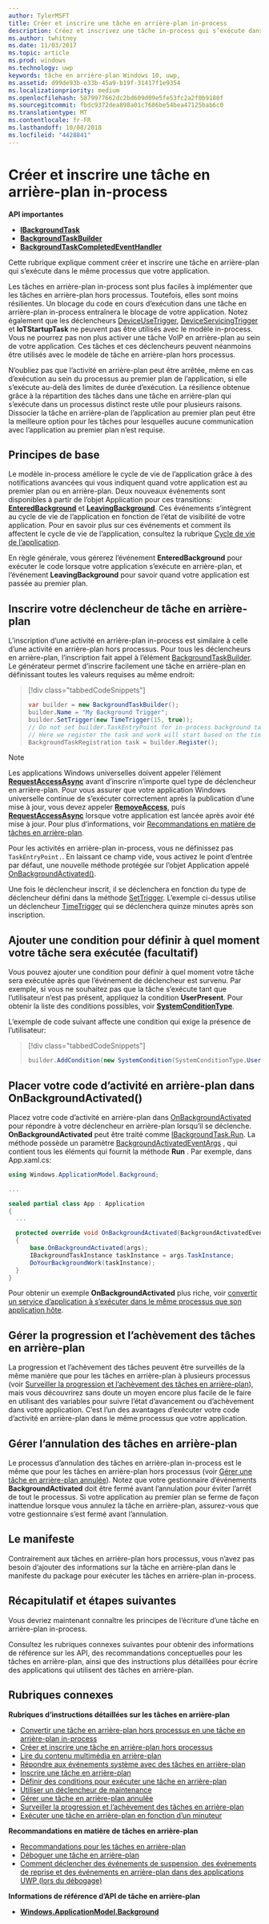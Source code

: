 ```yaml
---
author: TylerMSFT
title: Créer et inscrire une tâche en arrière-plan in-process
description: Créez et inscrivez une tâche in-process qui s’exécute dans le même processus que votre application au premier plan.
ms.author: twhitney
ms.date: 11/03/2017
ms.topic: article
ms.prod: windows
ms.technology: uwp
keywords: tâche en arrière-plan Windows 10, uwp,
ms.assetid: d99de93b-e33b-45a9-b19f-31417f1e9354
ms.localizationpriority: medium
ms.openlocfilehash: 5879977662dc2bd609d09e5fe53fc2a2f0b9180f
ms.sourcegitcommit: fbdc9372dea898a01c7686be54bea47125bab6c0
ms.translationtype: MT
ms.contentlocale: fr-FR
ms.lasthandoff: 10/08/2018
ms.locfileid: "4428841"
---
```

# <a name="create-and-register-an-in-process-background-task"></a>Créer et inscrire une tâche en arrière-plan in-process

**API importantes**

-   [**IBackgroundTask**](https://msdn.microsoft.com/library/windows/apps/br224794)
-   [**BackgroundTaskBuilder**](https://msdn.microsoft.com/library/windows/apps/br224768)
-   [**BackgroundTaskCompletedEventHandler**](https://msdn.microsoft.com/library/windows/apps/br224781)

Cette rubrique explique comment créer et inscrire une tâche en arrière-plan qui s’exécute dans le même processus que votre application.

Les tâches en arrière-plan in-process sont plus faciles à implémenter que les tâches en arrière-plan hors processus. Toutefois, elles sont moins résilientes. Un blocage du code en cours d’exécution dans une tâche en arrière-plan in-process entraînera le blocage de votre application. Notez également que les déclencheurs [DeviceUseTrigger](https://msdn.microsoft.com/library/windows/apps/windows.applicationmodel.background.deviceusetrigger.aspx), [DeviceServicingTrigger](https://msdn.microsoft.com/library/windows/apps/windows.applicationmodel.background.deviceservicingtrigger.aspx) et **IoTStartupTask** ne peuvent pas être utilisés avec le modèle in-process. Vous ne pourrez pas non plus activer une tâche VoIP en arrière-plan au sein de votre application. Ces tâches et ces déclencheurs peuvent néanmoins être utilisés avec le modèle de tâche en arrière-plan hors processus.

N’oubliez pas que l’activité en arrière-plan peut être arrêtée, même en cas d’exécution au sein du processus au premier plan de l’application, si elle s’exécute au-delà des limites de durée d’exécution. La résilience obtenue grâce à la répartition des tâches dans une tâche en arrière-plan qui s’exécute dans un processus distinct reste utile pour plusieurs raisons. Dissocier la tâche en arrière-plan de l’application au premier plan peut être la meilleure option pour les tâches pour lesquelles aucune communication avec l’application au premier plan n’est requise.

## <a name="fundamentals"></a>Principes de base

Le modèle in-process améliore le cycle de vie de l’application grâce à des notifications avancées qui vous indiquent quand votre application est au premier plan ou en arrière-plan. Deux nouveaux événements sont disponibles à partir de l’objet Application pour ces transitions: [**EnteredBackground**](https://msdn.microsoft.com/library/windows/apps/Windows.ApplicationModel.Core.CoreApplication.EnteredBackground) et [**LeavingBackground**](https://msdn.microsoft.com/library/windows/apps/Windows.ApplicationModel.Core.CoreApplication.LeavingBackground). Ces événements s’intègrent au cycle de vie de l’application en fonction de l’état de visibilité de votre application. Pour en savoir plus sur ces événements et comment ils affectent le cycle de vie de l’application, consultez la rubrique [Cycle de vie de l’application](app-lifecycle.md).

En règle générale, vous gérerez l’événement **EnteredBackground** pour exécuter le code lorsque votre application s’exécute en arrière-plan, et l’événement **LeavingBackground** pour savoir quand votre application est passée au premier plan.

## <a name="register-your-background-task-trigger"></a>Inscrire votre déclencheur de tâche en arrière-plan

L’inscription d’une activité en arrière-plan in-process est similaire à celle d’une activité en arrière-plan hors processus. Pour tous les déclencheurs en arrière-plan, l’inscription fait appel à l’élément [BackgroundTaskBuilder](https://msdn.microsoft.com/library/windows/apps/windows.applicationmodel.background.backgroundtaskbuilder.aspx?f=255&MSPPError=-2147217396). Le générateur permet d’inscrire facilement une tâche en arrière-plan en définissant toutes les valeurs requises au même endroit:

> [!div class="tabbedCodeSnippets"]
> ```cs
> var builder = new BackgroundTaskBuilder();
> builder.Name = "My Background Trigger";
> builder.SetTrigger(new TimeTrigger(15, true));
> // Do not set builder.TaskEntryPoint for in-process background tasks
> // Here we register the task and work will start based on the time trigger.
> BackgroundTaskRegistration task = builder.Register();
> ```

> [!NOTE]
> Les applications Windows universelles doivent appeler l’élément [**RequestAccessAsync**](https://msdn.microsoft.com/library/windows/apps/hh700485) avant d’inscrire n’importe quel type de déclencheur en arrière-plan.
> Pour vous assurer que votre application Windows universelle continue de s’exécuter correctement après la publication d’une mise à jour, vous devez appeler [**RemoveAccess**](https://msdn.microsoft.com/library/windows/apps/hh700471), puis [**RequestAccessAsync**](https://msdn.microsoft.com/library/windows/apps/hh700485) lorsque votre application est lancée après avoir été mise à jour. Pour plus d’informations, voir [Recommandations en matière de tâches en arrière-plan](guidelines-for-background-tasks.md).

Pour les activités en arrière-plan in-process, vous ne définissez pas `TaskEntryPoint.`. En laissant ce champ vide, vous activez le point d’entrée par défaut, une nouvelle méthode protégée sur l’objet Application appelé [OnBackgroundActivated()](https://msdn.microsoft.com/library/windows/apps/windows.ui.xaml.application.onbackgroundactivated.aspx).

Une fois le déclencheur inscrit, il se déclenchera en fonction du type de déclencheur défini dans la méthode [SetTrigger](https://msdn.microsoft.com/library/windows/apps/windows.applicationmodel.background.backgroundtaskbuilder.settrigger.aspx). L’exemple ci-dessus utilise un déclencheur [TimeTrigger](https://msdn.microsoft.com/library/windows/apps/windows.applicationmodel.background.timetrigger.aspx) qui se déclenchera quinze minutes après son inscription.

## <a name="add-a-condition-to-control-when-your-task-will-run-optional"></a>Ajouter une condition pour définir à quel moment votre tâche sera exécutée (facultatif)

Vous pouvez ajouter une condition pour définir à quel moment votre tâche sera exécutée après que l’événement de déclencheur est survenu. Par exemple, si vous ne souhaitez pas que la tâche s’exécute tant que l’utilisateur n’est pas présent, appliquez la condition **UserPresent**. Pour obtenir la liste des conditions possibles, voir [**SystemConditionType**](https://msdn.microsoft.com/library/windows/apps/br224835).

L’exemple de code suivant affecte une condition qui exige la présence de l’utilisateur:

> [!div class="tabbedCodeSnippets"]
> ```cs
> builder.AddCondition(new SystemCondition(SystemConditionType.UserPresent));
> ```

## <a name="place-your-background-activity-code-in-onbackgroundactivated"></a>Placer votre code d’activité en arrière-plan dans OnBackgroundActivated()

Placez votre code d’activité en arrière-plan dans [OnBackgroundActivated](https://msdn.microsoft.com/library/windows/apps/windows.ui.xaml.application.onbackgroundactivated.aspx) pour répondre à votre déclencheur en arrière-plan lorsqu’il se déclenche. **OnBackgroundActivated** peut être traité comme [IBackgroundTask.Run](https://msdn.microsoft.com/library/windows/apps/windows.applicationmodel.background.ibackgroundtask.run.aspx?f=255&MSPPError=-2147217396). La méthode possède un paramètre [BackgroundActivatedEventArgs](https://msdn.microsoft.com/library/windows/apps/windows.applicationmodel.activation.backgroundactivatedeventargs.aspx) , qui contient tous les éléments qui fournit la méthode **Run** . Par exemple, dans App.xaml.cs:

``` cs
using Windows.ApplicationModel.Background;

...

sealed partial class App : Application
{
  ...

  protected override void OnBackgroundActivated(BackgroundActivatedEventArgs args)
  {
      base.OnBackgroundActivated(args);
      IBackgroundTaskInstance taskInstance = args.TaskInstance;
      DoYourBackgroundWork(taskInstance);  
  }
}
```

Pour obtenir un exemple **OnBackgroundActivated** plus riche, voir [convertir un service d’application à s’exécuter dans le même processus que son application hôte](convert-app-service-in-process.md).

## <a name="handle-background-task-progress-and-completion"></a>Gérer la progression et l’achèvement des tâches en arrière-plan

La progression et l’achèvement des tâches peuvent être surveillés de la même manière que pour les tâches en arrière-plan à plusieurs processus (voir [Surveiller la progression et l’achèvement des tâches en arrière-plan](monitor-background-task-progress-and-completion.md)), mais vous découvrirez sans doute un moyen encore plus facile de le faire en utilisant des variables pour suivre l’état d’avancement ou d’achèvement dans votre application. C’est l’un des avantages d’exécuter votre code d’activité en arrière-plan dans le même processus que votre application.

## <a name="handle-background-task-cancellation"></a>Gérer l’annulation des tâches en arrière-plan

Le processus d’annulation des tâches en arrière-plan in-process est le même que pour les tâches en arrière-plan hors processus (voir [Gérer une tâche en arrière-plan annulée](handle-a-cancelled-background-task.md)). Notez que votre gestionnaire d’événements **BackgroundActivated** doit être fermé avant l’annulation pour éviter l’arrêt de tout le processus. Si votre application au premier plan se ferme de façon inattendue lorsque vous annulez la tâche en arrière-plan, assurez-vous que votre gestionnaire s’est fermé avant l’annulation.

## <a name="the-manifest"></a>Le manifeste

Contrairement aux tâches en arrière-plan hors processus, vous n’avez pas besoin d’ajouter des informations sur la tâche en arrière-plan dans le manifeste du package pour exécuter les tâches en arrière-plan in-process.

## <a name="summary-and-next-steps"></a>Récapitulatif et étapes suivantes

Vous devriez maintenant connaître les principes de l’écriture d’une tâche en arrière-plan in-process.

Consultez les rubriques connexes suivantes pour obtenir des informations de référence sur les API, des recommandations conceptuelles pour les tâches en arrière-plan, ainsi que des instructions plus détaillées pour écrire des applications qui utilisent des tâches en arrière-plan.

## <a name="related-topics"></a>Rubriques connexes

**Rubriques d’instructions détaillées sur les tâches en arrière-plan**

* [Convertir une tâche en arrière-plan hors processus en une tâche en arrière-plan in-process](convert-out-of-process-background-task.md)
* [Créer et inscrire une tâche en arrière-plan hors processus](create-and-register-a-background-task.md)
* [Lire du contenu multimédia en arrière-plan](https://msdn.microsoft.com/windows/uwp/audio-video-camera/background-audio)
* [Répondre aux événements système avec des tâches en arrière-plan](respond-to-system-events-with-background-tasks.md)
* [Inscrire une tâche en arrière-plan](register-a-background-task.md)
* [Définir des conditions pour exécuter une tâche en arrière-plan](set-conditions-for-running-a-background-task.md)
* [Utiliser un déclencheur de maintenance](use-a-maintenance-trigger.md)
* [Gérer une tâche en arrière-plan annulée](handle-a-cancelled-background-task.md)
* [Surveiller la progression et l’achèvement des tâches en arrière-plan](monitor-background-task-progress-and-completion.md)
* [Exécuter une tâche en arrière-plan en fonction d’un minuteur](run-a-background-task-on-a-timer-.md)

**Recommandations en matière de tâches en arrière-plan**

* [Recommandations pour les tâches en arrière-plan](guidelines-for-background-tasks.md)
* [Déboguer une tâche en arrière-plan](debug-a-background-task.md)
* [Comment déclencher des événements de suspension, des événements de reprise et des événements en arrière-plan dans des applications UWP (lors du débogage)](http://go.microsoft.com/fwlink/p/?linkid=254345)

**Informations de référence d’API de tâche en arrière-plan**

* [**Windows.ApplicationModel.Background**](https://msdn.microsoft.com/library/windows/apps/br224847)
